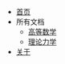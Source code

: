 * [首页](/)
* 所有文档
  * [高等数学](/menus/@高等数学.md) 
  * [理论力学](/docs/menus/@理论力学.md)
* [关于](/navbar/about.md)